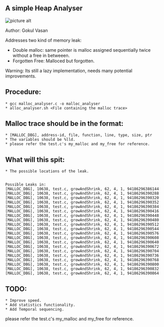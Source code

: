 
A simple Heap Analyser
---------------------

![picture alt](https://github.com/gokulvasan/mallocAnalyser/blob/master/DonaldThePlumber.jpg "Leak Fixer")

Author: Gokul Vasan

Addresses two kind of memory leak:

* Double malloc: same pointer is malloc assigned sequentially twice without a free in betweeen.
* Forgotten Free: Malloced but forgotten.

Warning: Its still a lazy implementation, needs many potential improvements.

Procedure:
-----------
	* gcc malloc_analyser.c -o malloc_analyser
	* alloc_analyser.sh <File containing the malloc trace>
	
Malloc trace should be in the format:
-------------------------------------
	* [MALLOC_DBG], address-id, file, function, line, type, size, ptr
	* The variables should be %lld. 
	* please refer the test.c's my_malloc and my_free for reference.
	
What will this spit:
--------------------
	* The possible locations of the leak.
```

Possible Leaks in:
[MALLOC_DBG], 10638, test.c, growAndShrink, 62, 4, 1, 94186296386144
[MALLOC_DBG], 10638, test.c, growAndShrink, 62, 4, 1, 94186296390288
[MALLOC_DBG], 10638, test.c, growAndShrink, 62, 4, 1, 94186296390320
[MALLOC_DBG], 10638, test.c, growAndShrink, 62, 4, 1, 94186296390352
[MALLOC_DBG], 10638, test.c, growAndShrink, 62, 4, 1, 94186296390384
[MALLOC_DBG], 10638, test.c, growAndShrink, 62, 4, 1, 94186296390416
[MALLOC_DBG], 10638, test.c, growAndShrink, 62, 4, 1, 94186296390448
[MALLOC_DBG], 10638, test.c, growAndShrink, 62, 4, 1, 94186296390480
[MALLOC_DBG], 10638, test.c, growAndShrink, 62, 4, 1, 94186296390512
[MALLOC_DBG], 10638, test.c, growAndShrink, 62, 4, 1, 94186296390544
[MALLOC_DBG], 10638, test.c, growAndShrink, 62, 4, 1, 94186296390576
[MALLOC_DBG], 10638, test.c, growAndShrink, 62, 4, 1, 94186296390608
[MALLOC_DBG], 10638, test.c, growAndShrink, 62, 4, 1, 94186296390640
[MALLOC_DBG], 10638, test.c, growAndShrink, 62, 4, 1, 94186296390672
[MALLOC_DBG], 10638, test.c, growAndShrink, 62, 4, 1, 94186296390704
[MALLOC_DBG], 10638, test.c, growAndShrink, 62, 4, 1, 94186296390736
[MALLOC_DBG], 10638, test.c, growAndShrink, 62, 4, 1, 94186296390768
[MALLOC_DBG], 10638, test.c, growAndShrink, 62, 4, 1, 94186296390800
[MALLOC_DBG], 10638, test.c, growAndShrink, 62, 4, 1, 94186296390832
[MALLOC_DBG], 10638, test.c, growAndShrink, 62, 4, 1, 94186296390864

```
	
TODO:
------
	* Improve speed.
	* Add statistics functionality.
	* Add Temporal sequencing.

please refer the test.c's my_malloc and my_free for reference.


